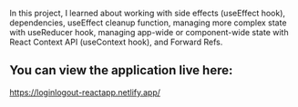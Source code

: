 In this project, I learned about working with side effects (useEffect hook), dependencies, useEffect cleanup function, managing more complex state with useReducer hook, managing app-wide or component-wide state with React Context API (useContext hook), and Forward Refs.

## You can view the application live here:
https://loginlogout-reactapp.netlify.app/

